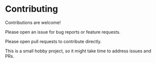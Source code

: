 # Contributing

Contributions are welcome! 

Please open an issue for bug reports or feature requests. 

Please open pull requests to contribute directly.

This is a small hobby project, so it might take time to address issues and PRs.
